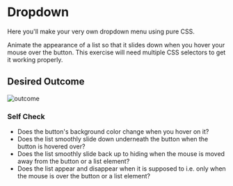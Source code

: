 # Dropdown

Here you'll make your very own dropdown menu using pure CSS. 

Animate the appearance of a list so that it slides down when you hover your mouse over the button. This exercise will need multiple CSS selectors to get it working properly.

## Desired Outcome

![outcome](./desired-outcome.gif)

### Self Check
- Does the button's background color change when you hover on it?
- Does the list smoothly slide down underneath the button when the button is hovered over?
- Does the list smoothly slide back up to hiding when the mouse is moved away from the button or a list element?
- Does the list appear and disappear when it is supposed to i.e. only when the mouse is over the button or a list element?
